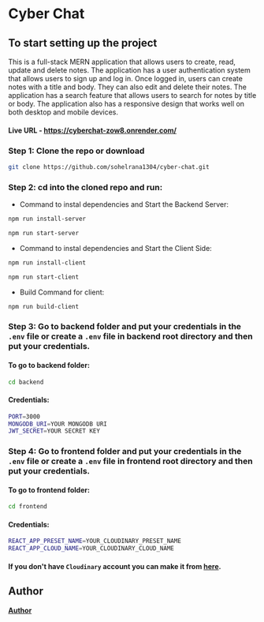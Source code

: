 # Cyber Chat

## To start setting up the project
This is a full-stack MERN application that allows users to create, read, update and delete notes. The application has a user authentication system that allows users to sign up and log in. Once logged in, users can create notes with a title and body. They can also edit and delete their notes. The application has a search feature that allows users to search for notes by title or body. The application also has a responsive design that works well on both desktop and mobile devices.

#### Live URL - https://cyberchat-zow8.onrender.com/


### Step 1: Clone the repo or download

```bash
git clone https://github.com/sohelrana1304/cyber-chat.git
```

### Step 2: cd into the cloned repo and run:

* Command to instal dependencies and Start the Backend Server:
```bash
npm run install-server
```
```bash
npm run start-server
```
* Command to instal dependencies and Start the Client Side:
```bash
npm run install-client
```
```bash
npm run start-client
```
* Build Command for client:
```bash
npm run build-client
```

### Step 3: Go to backend folder and put your credentials in the `.env` file or create a `.env` file in backend root directory and then put your credentials.

#### To go to backend folder:
```bash
cd backend
```
#### Credentials:
```bash
PORT=3000
MONGODB_URI=YOUR MONGODB URI
JWT_SECRET=YOUR SECRET KEY
```
### Step 4: Go to frontend folder and put your credentials in the `.env` file or create a `.env` file in frontend root directory and then put your credentials.

#### To go to frontend folder:
```bash
cd frontend
```
#### Credentials:
```bash
REACT_APP_PRESET_NAME=YOUR_CLOUDINARY_PRESET_NAME
REACT_APP_CLOUD_NAME=YOUR_CLOUDINARY_CLOUD_NAME
```
#### If you don't have `Cloudinary` account you can make it from [here](https://cloudinary.com/).


## Author
[**Author**](https://github.com/sohelrana1304)
